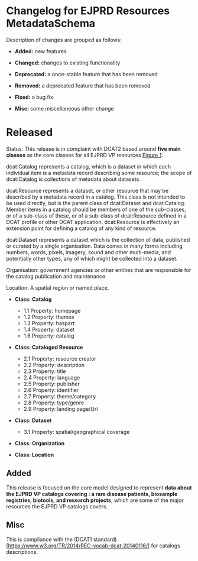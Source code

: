 # Changelog for EJPRD Resources MetadataSchema

Description of changes are grouped as follows:

* **Added:** new features

* **Changed:** changes to existing functionality

* **Deprecated:** a once-stable feature that has been removed

* **Removed:** a deprecated feature that has been removed

* **Fixed:** a bug fix

* **Misc:** some miscellaneous other change



# Released
Status: This release is in complaint with DCAT2 based around **five main classes** as the core classes for all EJPRD VP resources [Figure 1](https://github.com/ejp-rd-vp/resource-metadata-schema/blob/dev-branch/ejprd-vp_catalog_model/versions/ejprdVPMetadataSchema-1.0.0/diagrams/VP_Model.png):

dcat:Catalog represents a catalog, which is a dataset in which each individual item is a metadata record describing some resource; the scope of dcat:Catalog is collections of metadata about datasets.

dcat:Resource represents a dataset, or other resource that may be described by a metadata record in a catalog. This class is not intended to be used directly, but is the parent class of dcat:Dataset and dcat:Catalog. Member items in a catalog should be members of one of the sub-classes, or of a sub-class of these, or of a sub-class of dcat:Resource defined in a DCAT profile or other DCAT application. dcat:Resource is effectively an extension point for defining a catalog of any kind of resource.

dcat:Dataset represents a dataset which is the collection of data, published or curated by a single organisation. Data comes in many forms including numbers, words, pixels, imagery, sound and other multi-media, and potentially other types, any of which might be collected into a dataset.

Organisation: government agencies or other entities that are responsible for the catalog publication and maintenance

Location: A spatial region or named place.


* **Class: Catalog**
    * 1.1 Property: homepage
    * 1.2 Property: themes
    * 1.3 Property: haspart
    * 1.4 Property: dataset
    * 1.6 Property: catalog


* **Class: Cataloged Resource**
    * 2.1 Property: resource creator
    * 2.2 Property: description
    * 2.3 Property: title
    * 2.4 Property: language
    * 2.5 Property: publisher
    * 2.6 Property: identifier
    * 2.7 Property: theme/category
    * 2.8 Property: type/genre
    * 2.9 Property: landing page/Url


* **Class: Dataset**
    * 3.1 Property: spatial/geographical coverage


* **Class: Organization**


* **Class: Location**


## Added
This release is focused on the core model designed to represent **data about the EJPRD VP catalogs covering : a rare disease patients, biosample registries, biotools, and research projects**, which are some of the major resources the EJPRD VP catalogs covers.

## Misc

This is compliance with the  (DCAT1 standard)[https://www.w3.org/TR/2014/REC-vocab-dcat-20140116/] for catalogs descriptions.
